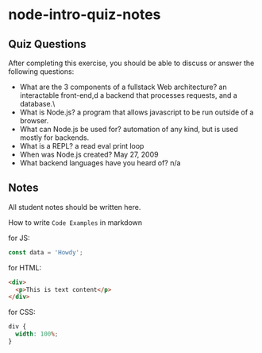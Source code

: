 # node-intro-quiz-notes

## Quiz Questions

After completing this exercise, you should be able to discuss or answer the following questions:

- What are the 3 components of a fullstack Web architecture?
  an interactable front-end,d a backend that processes requests, and a database.\
- What is Node.js?
  a program that allows javascript to be run outside of a browser.
- What can Node.js be used for?
  automation of any kind, but is used mostly for backends.
- What is a REPL?
  a read eval print loop
- When was Node.js created?
  May 27, 2009
- What backend languages have you heard of?
  n/a

## Notes

All student notes should be written here.

How to write `Code Examples` in markdown

for JS:

```javascript
const data = 'Howdy';
```

for HTML:

```html
<div>
  <p>This is text content</p>
</div>
```

for CSS:

```css
div {
  width: 100%;
}
```
